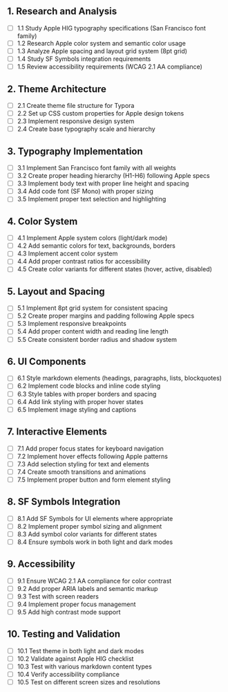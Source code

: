 ## 1. Research and Analysis
- [ ] 1.1 Study Apple HIG typography specifications (San Francisco font family)
- [ ] 1.2 Research Apple color system and semantic color usage
- [ ] 1.3 Analyze Apple spacing and layout grid system (8pt grid)
- [ ] 1.4 Study SF Symbols integration requirements
- [ ] 1.5 Review accessibility requirements (WCAG 2.1 AA compliance)

## 2. Theme Architecture
- [ ] 2.1 Create theme file structure for Typora
- [ ] 2.2 Set up CSS custom properties for Apple design tokens
- [ ] 2.3 Implement responsive design system
- [ ] 2.4 Create base typography scale and hierarchy

## 3. Typography Implementation
- [ ] 3.1 Implement San Francisco font family with all weights
- [ ] 3.2 Create proper heading hierarchy (H1-H6) following Apple specs
- [ ] 3.3 Implement body text with proper line height and spacing
- [ ] 3.4 Add code font (SF Mono) with proper sizing
- [ ] 3.5 Implement proper text selection and highlighting

## 4. Color System
- [ ] 4.1 Implement Apple system colors (light/dark mode)
- [ ] 4.2 Add semantic colors for text, backgrounds, borders
- [ ] 4.3 Implement accent color system
- [ ] 4.4 Add proper contrast ratios for accessibility
- [ ] 4.5 Create color variants for different states (hover, active, disabled)

## 5. Layout and Spacing
- [ ] 5.1 Implement 8pt grid system for consistent spacing
- [ ] 5.2 Create proper margins and padding following Apple specs
- [ ] 5.3 Implement responsive breakpoints
- [ ] 5.4 Add proper content width and reading line length
- [ ] 5.5 Create consistent border radius and shadow system

## 6. UI Components
- [ ] 6.1 Style markdown elements (headings, paragraphs, lists, blockquotes)
- [ ] 6.2 Implement code blocks and inline code styling
- [ ] 6.3 Style tables with proper borders and spacing
- [ ] 6.4 Add link styling with proper hover states
- [ ] 6.5 Implement image styling and captions

## 7. Interactive Elements
- [ ] 7.1 Add proper focus states for keyboard navigation
- [ ] 7.2 Implement hover effects following Apple patterns
- [ ] 7.3 Add selection styling for text and elements
- [ ] 7.4 Create smooth transitions and animations
- [ ] 7.5 Implement proper button and form element styling

## 8. SF Symbols Integration
- [ ] 8.1 Add SF Symbols for UI elements where appropriate
- [ ] 8.2 Implement proper symbol sizing and alignment
- [ ] 8.3 Add symbol color variants for different states
- [ ] 8.4 Ensure symbols work in both light and dark modes

## 9. Accessibility
- [ ] 9.1 Ensure WCAG 2.1 AA compliance for color contrast
- [ ] 9.2 Add proper ARIA labels and semantic markup
- [ ] 9.3 Test with screen readers
- [ ] 9.4 Implement proper focus management
- [ ] 9.5 Add high contrast mode support

## 10. Testing and Validation
- [ ] 10.1 Test theme in both light and dark modes
- [ ] 10.2 Validate against Apple HIG checklist
- [ ] 10.3 Test with various markdown content types
- [ ] 10.4 Verify accessibility compliance
- [ ] 10.5 Test on different screen sizes and resolutions